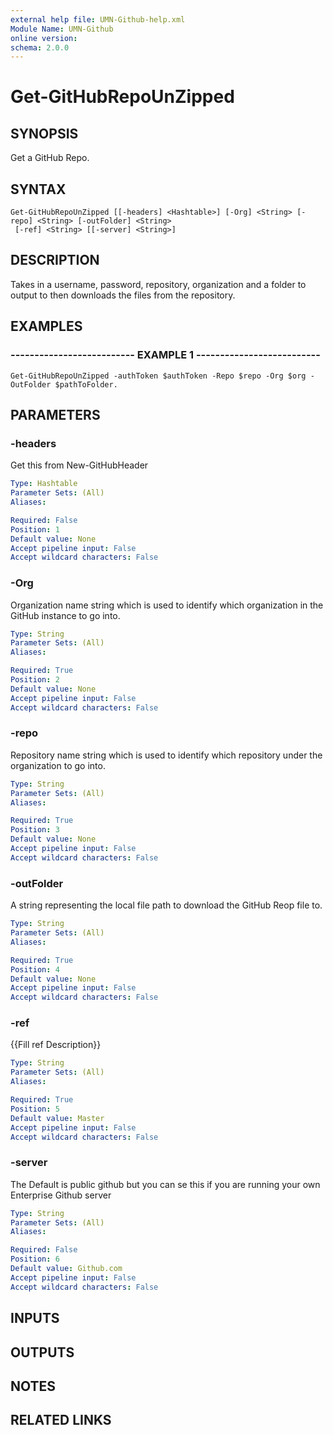 ```yaml
---
external help file: UMN-Github-help.xml
Module Name: UMN-Github
online version: 
schema: 2.0.0
---
```


# Get-GitHubRepoUnZipped

## SYNOPSIS
Get a GitHub Repo.

## SYNTAX

```
Get-GitHubRepoUnZipped [[-headers] <Hashtable>] [-Org] <String> [-repo] <String> [-outFolder] <String>
 [-ref] <String> [[-server] <String>]
```

## DESCRIPTION
Takes in a username, password, repository, organization and a folder to output to then downloads the files
from the repository.

## EXAMPLES

### -------------------------- EXAMPLE 1 --------------------------
```
Get-GitHubRepoUnZipped -authToken $authToken -Repo $repo -Org $org -OutFolder $pathToFolder.
```

## PARAMETERS

### -headers
Get this from New-GitHubHeader

```yaml
Type: Hashtable
Parameter Sets: (All)
Aliases: 

Required: False
Position: 1
Default value: None
Accept pipeline input: False
Accept wildcard characters: False
```

### -Org
Organization name string which is used to identify which organization in the GitHub instance to go into.

```yaml
Type: String
Parameter Sets: (All)
Aliases: 

Required: True
Position: 2
Default value: None
Accept pipeline input: False
Accept wildcard characters: False
```

### -repo
Repository name string which is used to identify which repository under the organization to go into.

```yaml
Type: String
Parameter Sets: (All)
Aliases: 

Required: True
Position: 3
Default value: None
Accept pipeline input: False
Accept wildcard characters: False
```

### -outFolder
A string representing the local file path to download the GitHub Reop file to.

```yaml
Type: String
Parameter Sets: (All)
Aliases: 

Required: True
Position: 4
Default value: None
Accept pipeline input: False
Accept wildcard characters: False
```

### -ref
{{Fill ref Description}}

```yaml
Type: String
Parameter Sets: (All)
Aliases: 

Required: True
Position: 5
Default value: Master
Accept pipeline input: False
Accept wildcard characters: False
```

### -server
The Default is public github but you can se this if you are running your own Enterprise Github server

```yaml
Type: String
Parameter Sets: (All)
Aliases: 

Required: False
Position: 6
Default value: Github.com
Accept pipeline input: False
Accept wildcard characters: False
```

## INPUTS

## OUTPUTS

## NOTES

## RELATED LINKS

